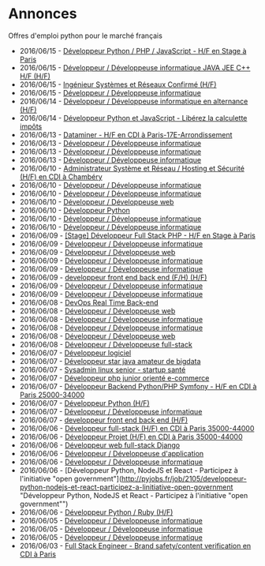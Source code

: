 # Annonces

Offres d'emploi python pour le marché français

* 2016/06/15 - [Développeur Python / PHP / JavaScript - H/F en Stage à Paris](http://pyjobs.fr/job/2148/developpeur-python-php-javascript-h-f-en-stage-a-paris "Développeur Python / PHP / JavaScript - H/F en Stage à Paris")
* 2016/06/15 - [Développeur / Développeuse informatique JAVA JEE C++ H/F (H/F)](http://pyjobs.fr/job/2146/developpeur-developpeuse-informatique-java-jee-c-h-f-h-f "Développeur / Développeuse informatique JAVA JEE C++ H/F (H/F)")
* 2016/06/15 - [Ingénieur Systèmes et Réseaux Confirmé (H/F)](http://pyjobs.fr/job/2149/ingenieur-systemes-et-reseaux-confirme-h-f "Ingénieur Systèmes et Réseaux Confirmé (H/F)")
* 2016/06/15 - [Développeur / Développeuse informatique](http://pyjobs.fr/job/2145/developpeur-developpeuse-informatique "Développeur / Développeuse informatique")
* 2016/06/14 - [Développeur / Développeuse informatique en alternance (H/F)](http://pyjobs.fr/job/2138/developpeur-developpeuse-informatique-en-alternance-h-f "Développeur / Développeuse informatique en alternance (H/F)")
* 2016/06/14 - [Développeur Python et JavaScript - Libérez la calculette impôts](http://pyjobs.fr/job/2137/developpeur-python-et-javascript-liberez-la-calculette-impots "Développeur Python et JavaScript - Libérez la calculette impôts")
* 2016/06/13 - [Dataminer - H/F en CDI à Paris-17E-Arrondissement](http://pyjobs.fr/job/2128/dataminer-h-f-en-cdi-a-paris-17e-arrondissement "Dataminer - H/F en CDI à Paris-17E-Arrondissement")
* 2016/06/13 - [Développeur / Développeuse informatique](http://pyjobs.fr/job/2135/developpeur-developpeuse-informatique "Développeur / Développeuse informatique")
* 2016/06/13 - [Développeur / Développeuse informatique](http://pyjobs.fr/job/2144/developpeur-developpeuse-informatique "Développeur / Développeuse informatique")
* 2016/06/13 - [Développeur / Développeuse informatique](http://pyjobs.fr/job/2136/developpeur-developpeuse-informatique "Développeur / Développeuse informatique")
* 2016/06/10 - [Administrateur Système et Réseau / Hosting et Sécurité (H/F) en CDI à Chambéry](http://pyjobs.fr/job/2126/administrateur-systeme-et-reseau-hosting-et-securite-h-f-en-cdi-a-chambery "Administrateur Système et Réseau / Hosting et Sécurité (H/F) en CDI à Chambéry")
* 2016/06/10 - [Développeur / Développeuse informatique](http://pyjobs.fr/job/2139/developpeur-developpeuse-informatique "Développeur / Développeuse informatique")
* 2016/06/10 - [Développeur / Développeuse informatique](http://pyjobs.fr/job/2133/developpeur-developpeuse-informatique "Développeur / Développeuse informatique")
* 2016/06/10 - [Développeur / Développeuse web](http://pyjobs.fr/job/2131/developpeur-developpeuse-web "Développeur / Développeuse web")
* 2016/06/10 - [Développeur Python](http://pyjobs.fr/job/2127/developpeur-python "Développeur Python")
* 2016/06/10 - [Développeur / Développeuse informatique](http://pyjobs.fr/job/2147/developpeur-developpeuse-informatique "Développeur / Développeuse informatique")
* 2016/06/10 - [Développeur / Développeuse informatique](http://pyjobs.fr/job/2130/developpeur-developpeuse-informatique "Développeur / Développeuse informatique")
* 2016/06/09 - [[Stage] Développeur Full Stack PHP - H/F en Stage à Paris](http://pyjobs.fr/job/2120/stage-developpeur-full-stack-php-h-f-en-stage-a-paris "[Stage] Développeur Full Stack PHP - H/F en Stage à Paris")
* 2016/06/09 - [Développeur / Développeuse informatique](http://pyjobs.fr/job/2140/developpeur-developpeuse-informatique "Développeur / Développeuse informatique")
* 2016/06/09 - [Développeur / Développeuse web](http://pyjobs.fr/job/2143/developpeur-developpeuse-web "Développeur / Développeuse web")
* 2016/06/09 - [Développeur / Développeuse informatique](http://pyjobs.fr/job/2132/developpeur-developpeuse-informatique "Développeur / Développeuse informatique")
* 2016/06/09 - [Développeur / Développeuse informatique](http://pyjobs.fr/job/2141/developpeur-developpeuse-informatique "Développeur / Développeuse informatique")
* 2016/06/09 - [developpeur front end back end (F/H) (H/F)](http://pyjobs.fr/job/2121/developpeur-front-end-back-end-f-h-h-f "developpeur front end back end (F/H) (H/F)")
* 2016/06/09 - [Développeur / Développeuse informatique](http://pyjobs.fr/job/2142/developpeur-developpeuse-informatique "Développeur / Développeuse informatique")
* 2016/06/09 - [Développeur / Développeuse informatique](http://pyjobs.fr/job/2134/developpeur-developpeuse-informatique "Développeur / Développeuse informatique")
* 2016/06/08 - [DevOps Real Time Back-end](http://pyjobs.fr/job/2117/devops-real-time-back-end "DevOps Real Time Back-end")
* 2016/06/08 - [Développeur / Développeuse web](http://pyjobs.fr/job/2125/developpeur-developpeuse-web "Développeur / Développeuse web")
* 2016/06/08 - [Développeur / Développeuse informatique](http://pyjobs.fr/job/2124/developpeur-developpeuse-informatique "Développeur / Développeuse informatique")
* 2016/06/08 - [Développeur / Développeuse informatique](http://pyjobs.fr/job/2122/developpeur-developpeuse-informatique "Développeur / Développeuse informatique")
* 2016/06/08 - [Développeur / Développeuse web](http://pyjobs.fr/job/2115/developpeur-developpeuse-web "Développeur / Développeuse web")
* 2016/06/08 - [Développeur / Développeuse full-stack](http://pyjobs.fr/job/2123/developpeur-developpeuse-full-stack "Développeur / Développeuse full-stack")
* 2016/06/07 - [Développeur logiciel](http://pyjobs.fr/job/2109/developpeur-logiciel "Développeur logiciel")
* 2016/06/07 - [Développeur star java amateur de bigdata](http://pyjobs.fr/job/2111/developpeur-star-java-amateur-de-bigdata "Développeur star java amateur de bigdata")
* 2016/06/07 - [Sysadmin linux senior - startup santé](http://pyjobs.fr/job/2110/sysadmin-linux-senior-startup-sante "Sysadmin linux senior - startup santé")
* 2016/06/07 - [Développeur php junior orienté e-commerce](http://pyjobs.fr/job/2107/developpeur-php-junior-oriente-e-commerce "Développeur php junior orienté e-commerce")
* 2016/06/07 - [Développeur Backend Python/PHP Symfony - H/F en CDI à Paris 25000-34000](http://pyjobs.fr/job/2108/developpeur-backend-python-php-symfony-h-f-en-cdi-a-paris-25000-34000 "Développeur Backend Python/PHP Symfony - H/F en CDI à Paris 25000-34000")
* 2016/06/07 - [Développeur Python (H/F)](http://pyjobs.fr/job/2106/developpeur-python-h-f "Développeur Python (H/F)")
* 2016/06/07 - [Développeur / Développeuse informatique](http://pyjobs.fr/job/2118/developpeur-developpeuse-informatique "Développeur / Développeuse informatique")
* 2016/06/07 - [developpeur front end back end (H/F)](http://pyjobs.fr/job/2112/developpeur-front-end-back-end-h-f "developpeur front end back end (H/F)")
* 2016/06/06 - [Développeur full-stack (H/F) en CDI à Paris 35000-44000](http://pyjobs.fr/job/2099/developpeur-full-stack-h-f-en-cdi-a-paris-35000-44000 "Développeur full-stack (H/F) en CDI à Paris 35000-44000")
* 2016/06/06 - [Développeur Projet (H/F) en CDI à Paris 35000-44000](http://pyjobs.fr/job/2100/developpeur-projet-h-f-en-cdi-a-paris-35000-44000 "Développeur Projet (H/F) en CDI à Paris 35000-44000")
* 2016/06/06 - [Développeur web full-stack Django](http://pyjobs.fr/job/2129/developpeur-web-full-stack-django "Développeur web full-stack Django")
* 2016/06/06 - [Développeur / Développeuse d'application](http://pyjobs.fr/job/2116/developpeur-developpeuse-dapplication "Développeur / Développeuse d'application")
* 2016/06/06 - [Développeur / Développeuse informatique](http://pyjobs.fr/job/2104/developpeur-developpeuse-informatique "Développeur / Développeuse informatique")
* 2016/06/06 - [Développeur Python, NodeJS et React - Participez à l'initiative "open government"](http://pyjobs.fr/job/2105/developpeur-python-nodejs-et-react-participez-a-linitiative-open-government "Développeur Python, NodeJS et React - Participez à l'initiative "open government"")
* 2016/06/06 - [Développeur Python / Ruby (H/F)](http://pyjobs.fr/job/2102/developpeur-python-ruby-h-f "Développeur Python / Ruby (H/F)")
* 2016/06/05 - [Développeur / Développeuse informatique](http://pyjobs.fr/job/2119/developpeur-developpeuse-informatique "Développeur / Développeuse informatique")
* 2016/06/05 - [Développeur / Développeuse informatique](http://pyjobs.fr/job/2103/developpeur-developpeuse-informatique "Développeur / Développeuse informatique")
* 2016/06/05 - [Développeur / Développeuse informatique](http://pyjobs.fr/job/2114/developpeur-developpeuse-informatique "Développeur / Développeuse informatique")
* 2016/06/03 - [Full Stack Engineer - Brand safety/content verification en CDI à Paris](http://pyjobs.fr/job/2083/full-stack-engineer-brand-safety-content-verification-en-cdi-a-paris "Full Stack Engineer - Brand safety/content verification en CDI à Paris")

